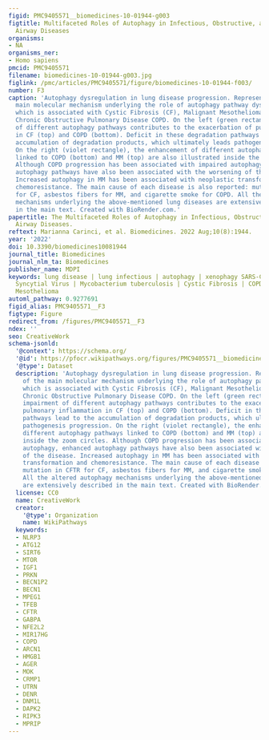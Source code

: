 ```yaml
---
figid: PMC9405571__biomedicines-10-01944-g003
figtitle: Multifaceted Roles of Autophagy in Infectious, Obstructive, and Malignant
  Airway Diseases
organisms:
- NA
organisms_ner:
- Homo sapiens
pmcid: PMC9405571
filename: biomedicines-10-01944-g003.jpg
figlink: /pmc/articles/PMC9405571/figure/biomedicines-10-01944-f003/
number: F3
caption: 'Autophagy dysregulation in lung disease progression. Representation of the
  main molecular mechanism underlying the role of autophagy pathway dysregulation,
  which is associated with Cystic Fibrosis (CF), Malignant Mesothelioma (MM), and
  Chronic Obstructive Pulmonary Disease COPD. On the left (green rectangle), the impairment
  of different autophagy pathways contributes to the exacerbation of pulmonary inflammation
  in CF (top) and COPD (bottom). Deficit in these degradation pathways lead to the
  accumulation of degradation products, which ultimately leads pathogenesis progression.
  On the right (violet rectangle), the enhancement of different autophagy pathways
  linked to COPD (bottom) and MM (top) are also illustrated inside the zoom circles.
  Although COPD progression has been associated with impaired autophagy, enhanced
  autophagy pathways have also been associated with the worsening of the disease.
  Increased autophagy in MM has been associated with neoplastic transformation and
  chemoresistance. The main cause of each disease is also reported: mutation in CFTR
  for CF, asbestos fibers for MM, and cigarette smoke for COPD. All the altered autophagy
  mechanisms underlying the above-mentioned lung diseases are extensively described
  in the main text. Created with BioRender.com.'
papertitle: The Multifaceted Roles of Autophagy in Infectious, Obstructive, and Malignant
  Airway Diseases.
reftext: Marianna Carinci, et al. Biomedicines. 2022 Aug;10(8):1944.
year: '2022'
doi: 10.3390/biomedicines10081944
journal_title: Biomedicines
journal_nlm_ta: Biomedicines
publisher_name: MDPI
keywords: lung disease | lung infectious | autophagy | xenophagy SARS-CoV-2 | Respiratory
  Syncytial Virus | Mycobacterium tuberculosis | Cystic Fibrosis | COPD | Malignant
  Mesothelioma
automl_pathway: 0.9277691
figid_alias: PMC9405571__F3
figtype: Figure
redirect_from: /figures/PMC9405571__F3
ndex: ''
seo: CreativeWork
schema-jsonld:
  '@context': https://schema.org/
  '@id': https://pfocr.wikipathways.org/figures/PMC9405571__biomedicines-10-01944-g003.html
  '@type': Dataset
  description: 'Autophagy dysregulation in lung disease progression. Representation
    of the main molecular mechanism underlying the role of autophagy pathway dysregulation,
    which is associated with Cystic Fibrosis (CF), Malignant Mesothelioma (MM), and
    Chronic Obstructive Pulmonary Disease COPD. On the left (green rectangle), the
    impairment of different autophagy pathways contributes to the exacerbation of
    pulmonary inflammation in CF (top) and COPD (bottom). Deficit in these degradation
    pathways lead to the accumulation of degradation products, which ultimately leads
    pathogenesis progression. On the right (violet rectangle), the enhancement of
    different autophagy pathways linked to COPD (bottom) and MM (top) are also illustrated
    inside the zoom circles. Although COPD progression has been associated with impaired
    autophagy, enhanced autophagy pathways have also been associated with the worsening
    of the disease. Increased autophagy in MM has been associated with neoplastic
    transformation and chemoresistance. The main cause of each disease is also reported:
    mutation in CFTR for CF, asbestos fibers for MM, and cigarette smoke for COPD.
    All the altered autophagy mechanisms underlying the above-mentioned lung diseases
    are extensively described in the main text. Created with BioRender.com.'
  license: CC0
  name: CreativeWork
  creator:
    '@type': Organization
    name: WikiPathways
  keywords:
  - NLRP3
  - ATG12
  - SIRT6
  - MTOR
  - IGF1
  - PRKN
  - BECN1P2
  - BECN1
  - MPEG1
  - TFEB
  - CFTR
  - GABPA
  - NFE2L2
  - MIR17HG
  - COPD
  - ARCN1
  - HMGB1
  - AGER
  - MOK
  - CRMP1
  - UTRN
  - DENR
  - DNM1L
  - DAPK2
  - RIPK3
  - MPRIP
---
```

